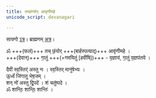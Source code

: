 ```yaml
---
title: तच्छंय्योर् आवृणीमहे
unicode_script: devanagari

---
```


सायणो [ऽत्र](https://archive.org/stream/Anandashram_Samskrita_Granthavali_Anandashram_Sanskrit_Series/ASS_042_Krishna_Yajurvediya_Taittiriya_Samhita_Part_5_-_Kasinath_Sastri_Agase_1946#page/n92/mode/1up)। ब्राह्मणम् [अत्र](/vedAH_yajuH/taittirIyam/saMhitA/sarva-prastutiH/2/6/vidhi-shraddhA/)।

ॐ +++(फलं)+++ तच् छं॒योर् +++(बार्हस्पत्याद्)+++ आवृ॑णीमहे ।  
+++(देवान्)+++ गा॒तुं +++(=गमयितुं [हवींषि])+++ - य॒ज्ञाय॑, गा॒तुं य॒ज्ञप॑तये ।

दैवी॑ स्व॒स्तिर्॑ अस्तु नः । स्व॒स्तिर् मानु॑षेभ्यः ।  
ऊ॒र्ध्वं जि॑गातु भेष॒जम् ।  
शन् नो॑ अस्तु द्वि॒पदे॑ । शं चतु॑ष्पदे ।  
ॐ शान्तिः॒ शान्तिः॒ शान्तिः॑ ।  

